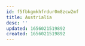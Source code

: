 ```yaml
---
id: f5fbkgmkhfrdur0m8zcw2mf
title: Austrialia
desc: ''
updated: 1656021519892
created: 1656021519892
---
```


